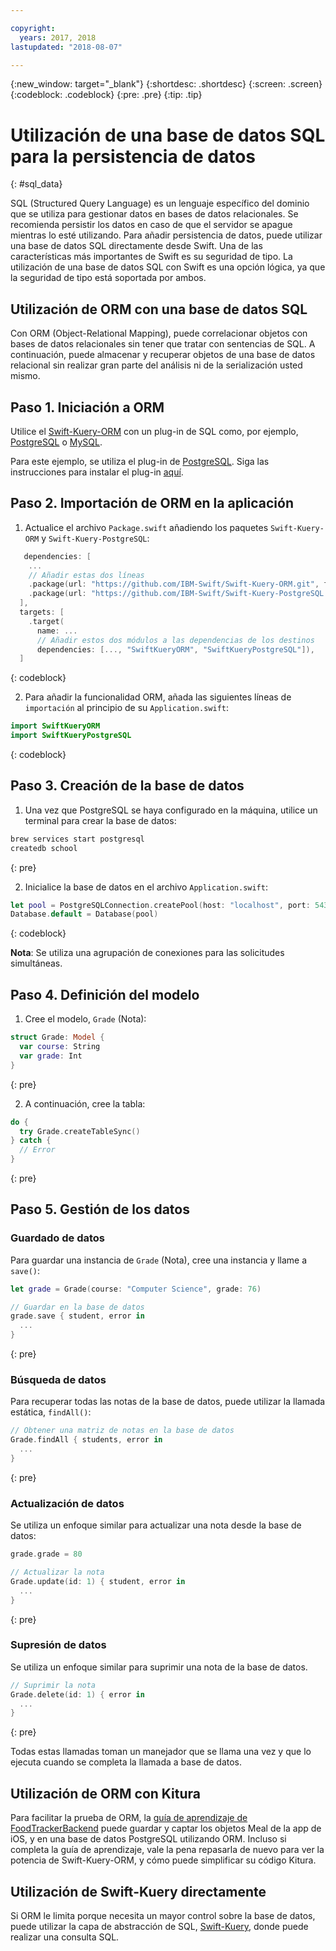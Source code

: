 ```yaml
---

copyright:
  years: 2017, 2018
lastupdated: "2018-08-07"

---
```

{:new_window: target="_blank"}
{:shortdesc: .shortdesc}
{:screen: .screen}
{:codeblock: .codeblock}
{:pre: .pre}
{:tip: .tip}

# Utilización de una base de datos SQL para la persistencia de datos
{: #sql_data}

SQL (Structured Query Language) es un lenguaje específico del dominio que se utiliza para gestionar datos en bases de datos relacionales. Se recomienda persistir los datos en caso de que el servidor se apague mientras lo esté utilizando. Para añadir persistencia de datos, puede utilizar una base de datos SQL directamente desde Swift.
Una de las características más importantes de Swift es su seguridad de tipo. La utilización de una base de datos SQL con Swift es una opción lógica, ya que la seguridad de tipo está soportada por ambos.

## Utilización de ORM con una base de datos SQL

Con ORM (Object-Relational Mapping), puede correlacionar objetos con bases de datos relacionales sin tener que tratar con sentencias de SQL. A continuación, puede almacenar y recuperar objetos de una base de datos relacional sin realizar gran parte del análisis ni de la serialización usted mismo.

## Paso 1. Iniciación a ORM

Utilice el [Swift-Kuery-ORM](http://github.com/IBM-Swift/Swift-Kuery-ORM) con un plug-in de SQL como, por ejemplo, [PostgreSQL](http://github.com/IBM-Swift/Swift-Kuery-PostgreSQL) o [MySQL](http://github.com/IBM-Swift/SwiftKueryMySQL).

Para este ejemplo, se utiliza el plug-in de [PostgreSQL](http://github.com/IBM-Swift/Swift-Kuery-PostgreSQL). Siga las instrucciones para instalar el plug-in [aquí](https://github.com/IBM-Swift/Swift-Kuery-PostgreSQL#postgresql-client-installation).

## Paso 2. Importación de ORM en la aplicación

1. Actualice el archivo `Package.swift` añadiendo los paquetes `Swift-Kuery-ORM` y `Swift-Kuery-PostgreSQL`:
  ```swift
     dependencies: [
      ...
      // Añadir estas dos líneas
      .package(url: "https://github.com/IBM-Swift/Swift-Kuery-ORM.git", from: "0.0.1"),
      .package(url: "https://github.com/IBM-Swift/Swift-Kuery-PostgreSQL.git", from: "1.0.0"),
    ],
    targets: [
      .target(
        name: ...
        // Añadir estos dos módulos a las dependencias de los destinos
        dependencies: [..., "SwiftKueryORM", "SwiftKueryPostgreSQL"]),
    ]
  ```
  {: codeblock}

2. Para añadir la funcionalidad ORM, añada las siguientes líneas de `importación` al principio de su `Application.swift`:
  ```swift
  import SwiftKueryORM
  import SwiftKueryPostgreSQL
  ```
  {: codeblock}

## Paso 3. Creación de la base de datos

1. Una vez que PostgreSQL se haya configurado en la máquina, utilice un terminal para crear la base de datos:
  ```bash
  brew services start postgresql
  createdb school
  ```
  {: pre}

2. Inicialice la base de datos en el archivo `Application.swift`:
  ```swift
  let pool = PostgreSQLConnection.createPool(host: "localhost", port: 5432, options: [.databaseName("school")], poolOptions: ConnectionPoolOptions(initialCapacity: 10, maxCapacity: 50, timeout: 10000))
  Database.default = Database(pool)
  ```
  {: codeblock}

  **Nota**: Se utiliza una agrupación de conexiones para las solicitudes simultáneas.

## Paso 4. Definición del modelo

1. Cree el modelo, `Grade` (Nota):
  ```swift
  struct Grade: Model {
    var course: String
    var grade: Int
  }
  ```
  {: pre}

2. A continuación, cree la tabla:
  ```swift
  do {
    try Grade.createTableSync()
  } catch {
    // Error
  }
  ```
  {: pre}

## Paso 5. Gestión de los datos

### Guardado de datos

Para guardar una instancia de `Grade` (Nota), cree una instancia y llame a `save()`:
```swift
let grade = Grade(course: "Computer Science", grade: 76)

// Guardar en la base de datos
grade.save { student, error in
  ...
}
```
{: pre}

### Búsqueda de datos

Para recuperar todas las notas de la base de datos, puede utilizar la llamada estática, `findAll()`:
```swift
// Obtener una matriz de notas en la base de datos
Grade.findAll { students, error in
  ...
}
```
{: pre}

### Actualización de datos

Se utiliza un enfoque similar para actualizar una nota desde la base de datos:
```swift
grade.grade = 80

// Actualizar la nota
Grade.update(id: 1) { student, error in
  ...
}
```
{: pre}

### Supresión de datos

Se utiliza un enfoque similar para suprimir una nota de la base de datos.
```swift
// Suprimir la nota
Grade.delete(id: 1) { error in
  ...
}
```
{: pre}

Todas estas llamadas toman un manejador que se llama una vez y que lo ejecuta cuando se completa la llamada a base de datos.

## Utilización de ORM con Kitura

Para facilitar la prueba de ORM, la [guía de aprendizaje de FoodTrackerBackend](https://github.com/IBM/FoodTrackerBackend) puede guardar y captar los objetos Meal de la app de iOS, y en una base de datos PostgreSQL utilizando ORM. Incluso si completa la guía de aprendizaje, vale la pena repasarla de nuevo para ver la potencia de Swift-Kuery-ORM, y cómo puede simplificar su código Kitura.

## Utilización de Swift-Kuery directamente

Si ORM le limita porque necesita un mayor control sobre la base de datos, puede utilizar la capa de abstracción de SQL, [Swift-Kuery](http://github.com/IBM-Swift/Swift-Kuery), donde puede realizar una consulta SQL.
